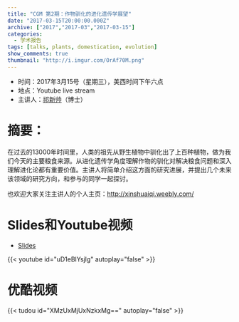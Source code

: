 ```yaml
---
title: "CGM 第2期：作物驯化的进化遗传学展望"
date: "2017-03-15T20:00:00.000Z"
archive: ["2017","2017-03","2017-03-15"]
categories:
  - 学术报告
tags: [talks, plants, domestication, evolution]
show_comments: true
thumbnail: "http://i.imgur.com/OrAf70M.png"
---
```


- 时间：2017年3月15号（星期三），美西时间下午六点
- 地点：Youtube live stream
- 主讲人：[祁新帅](http://xinshuaiqi.weebly.com/)（博士）

# 摘要：
在过去的13000年时间里，人类的祖先从野生植物中驯化出了上百种植物，做为我们今天的主要粮食来源。从进化遗传学角度理解作物的驯化对解决粮食问题和深入理解进化论都有重要价值。主讲人将简单介绍这方面的研究进展，并提出几个未来该领域的研究方向，和参与的同学一起探讨。

也欢迎大家关注主讲人的个人主页：http://xinshuaiqi.weebly.com/

# Slides和Youtube视频

- [Slides](https://drive.google.com/file/d/0B5AMUSPwO4lrVUc2QVA5WnRKSW8/view?usp=sharing)

{{< youtube id="uD1eBlYsjlg" autoplay="false" >}}


# 优酷视频

{{< tudou id="XMzUxMjUxNzkxMg==" autoplay="false" >}}
